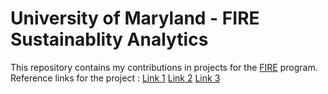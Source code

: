 # University of Maryland - FIRE Sustainablity Analytics
This repository contains my contributions in projects for the [FIRE](https://www.fire.umd.edu/) program.
Reference links for the project : 
[Link 1](https://thecollegepost.com/maryland-students-app-chicken-farms/)
[Link 2](https://www.thepoultrysite.com/news/2021/01/interdisciplinary-university-student-team-works-to-improve-poultry-biosecurity-through-data-science)
[Link 3](https://agnr.umd.edu/momentum-magazine/winter-2021/underclassmen-dazzle-big-brain-biosecurity)
